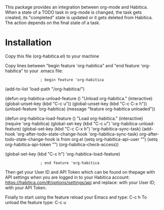  This package provides an integration between org-mode and Habitica. When a state of a TODO task in org-mode is changed, the task gets created, its "completed" state is updated or it gets deleted from Habitica. The action depends on the final state of a task.

# Installation
 Copy this file (org-habitica.el) to your machine

 Copy lines between "begin feature 'org-habitica" and "end feature 'org-habitica" to your .emacs file:

					; begin feature 'org-habitica
 (add-to-list 'load-path "<PATH-TO-YOUR-ORG-HABITICA-FILE>/org-habitica/")

 (defun org-habitica-unload-feature ()
   "Unload org-habitica."
   (interactive)
   (global-unset-key (kbd "C-c u"))
   (global-unset-key (kbd "C-c C-x h"))
   (unload-feature 'org-habitica)
   (message "feature org-habitica unloaded"))

 (defun org-habitica-load-feature ()
   "Load org-habitica."
   (interactive)
   (require 'org-habitica)
   (global-set-key (kbd "C-c u") 'org-habitica-unload-feature)
   (global-set-key (kbd "C-c C-x h") 'org-habitica-sync-task)
   (add-hook 'org-after-todo-state-change-hook 'org-habitica-sync-task)  org-after-todo-state-change-hook is from org.el
   (setq org-habitica-api-user "<PUT-YOUR-ID-HERE>")
   (setq org-habitica-api-token "<PUT-YOUR-TOKEN-HERE>")
   (org-habitica-check-access))

 (global-set-key (kbd "C-c h") 'org-habitica-load-feature)

					; end feature 'org-habitica

 Then get your User ID and API Token which can be found on thepage with API settings when you are logged in to your Habitica account: https://habitica.com/#/options/settings/api and replace:
 <PUT-YOUR-ID-HERE> with your User ID;
 <PUT-YOUR-TOKEN-HERE> with your API Token.

 Finally to start using the feature reload your Emacs and type:
 C-c h
 To unload the feature type:
 C-c u
